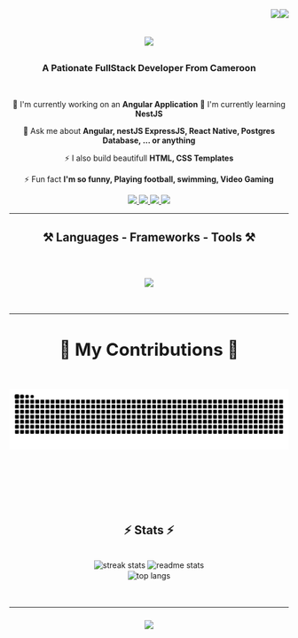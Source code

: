 <img align="right" src="https://visitor-badge.laobi.icu/badge?page_id=mawalou14.mawalou14&format=true" />
<img align="right" src="https://visitor-badge.laobi.icu/badge?page_id=jwenjian.visitor-badge" />

<h1 align="center" >
  <a href="https://git.io/typing-svg">
    <img src="https://readme-typing-svg.demolab.com/?font=Righteous&size=35&center=true&vCenter=true&width=500&height=70&duration=4000&lines=Hi+There+Welcome!+👋;I'm+mawalou14!" />
  </a>
</h1>

<h3 align="center">A Pationate FullStack Developer From Cameroon</h3>

<br/>

<div align="center">
  
  🔭 I'm currently working on an **Angular Application**
  🌱 I'm currently learning **NestJS**
  
  💬 Ask me about **Angular, nestJS ExpressJS, React Native, Postgres Database, ... or anything**

  ⚡ I also build beautifull **HTML, CSS Templates**

  ⚡ Fun fact **I'm so funny, Playing football, swimming, Video Gaming**  
  
</div>

<div align="center">
  <a href="mailto:mohamadou.awalou@africaleadcorporation.com">
    <img src="https://img.shields.io/badge/Gmail-D14836?style=for-the-badge&logo=gmail&logoColor=white"/>
  </a>
  
   <a href="https://github.com/mawalou14">
    <img src="https://img.shields.io/badge/GitHub-100000?style=for-the-badge&logo=github&logoColor=white"/>
  </a>
   <a href="https://www.linkedin.com/in/mawalou14">
    <img src="https://img.shields.io/badge/LinkedIn-0077B5?style=for-the-badge&logo=linkedin&logoColor=white"/>
  </a>
  
   <a href="https://pin.it/2hQBuyo">
    <img src="https://img.shields.io/badge/Pinterest-%23E60023.svg?&style=for-the badge&logo=Pinterest&logoColor=white"/>
  </a>
</div>
<hr />
<h2 align="center">⚒️ Languages - Frameworks - Tools ⚒️<h2>
  <br />
  <div align="center">
    <a href="https://skillicons.dev">
      <img align="center" src="https://skillicons.dev/icons?i=css,html,js,php,ts,bootstrap,angular,nestjs,nodejs,react,git,github,docker,figma,firebase,heroku,kubernetes,mongodb,mysql,netlify,nodejs,ps,postgres,postman,vscode,wordpress,androidstudio,githubactions&perline=8" />
      <br/>
      </a>
  </div>

  <br/>

  <hr />
<div align="center">
  <h2>🐍 My Contributions 🐍</h2>

  <br>
  <img alt="snake eating my contributions" src="https://raw.githubusercontent.com/mawalou14/mawalou14/output/github-contribution-grid-snake.svg" />

  <br/><br/><br/>
</div>

<h2 align="center">⚡ Stats ⚡</h2>
<br>
<div align="center">
  <img width=390 src="https://streak-stats.demolab.com/?user=mawalou14&count_private=true&theme=radical&border_radius=10" alt="streak stats" />
  <img width=390 src="https://github-readme-stats.vercel.app/api?username=mawalou14&count_private=true&show_icons=true&theme=radical&rank_icon=github&border_radius=10" alt="readme stats" />
  <br/>
  <img width=325 align="center" src="https://github-readme-stats.vercel.app/api/top-langs/?username=mawalou14&langs_count=8&layout=compact&theme=radical&border_radius=10&size_weight=0.5&count_weight=0.5&exclude_repo=github-readme-stats" alt="top langs" />
</div>

<br/>
<br/>

<hr/>

<h3 align="center">
  <a href="https://git.io/typing-svg">
   <img src="https://readme-typing-svg.demolab.com/?font=Righteous&size=35&center=true&vCenter=true&width=500&height=70&duration=4000&lines=Thanks+For+Visiting!+👋;I'm+always+Down+To+Collab+:)" />
  </a>
</h3>
<br/>







  
